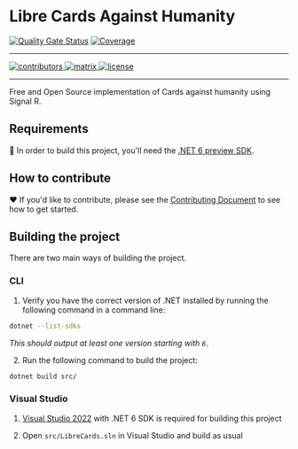 # Libre Cards Against Humanity

[![Quality Gate Status](https://sonarcloud.io/api/project_badges/measure?project=petrspelos_libre-cards-against-humanity&metric=alert_status)](https://sonarcloud.io/dashboard?id=petrspelos_libre-cards-against-humanity)
[![Coverage](https://sonarcloud.io/api/project_badges/measure?project=petrspelos_libre-cards-against-humanity&metric=coverage)](https://sonarcloud.io/dashboard?id=petrspelos_libre-cards-against-humanity)

---

<a href="https://github.com/petrspelos/libre-cards-against-humanity/graphs/contributors">
  <img src="https://img.shields.io/github/contributors/petrspelos/libre-cards-against-humanity.svg?style=for-the-badge" alt="contributors">
</a>
<a href="https://spelos.net/chat">
  <img src="https://img.shields.io/badge/Chat-Matrix-%230DBD8B?style=for-the-badge" alt="matrix">
</a>
<a href="https://github.com/petrspelos/libre-cards-against-humanity/blob/master/LICENSE">
  <img src="https://img.shields.io/badge/License-GPLv3-blue.svg?style=for-the-badge" alt="license">
</a>

---

Free and Open Source implementation of Cards against humanity using Signal R.

## Requirements

🔧 In order to build this project, you'll need the [.NET 6 preview SDK](https://dotnet.microsoft.com/download/dotnet/6.0).

## How to contribute

♥ If you'd like to contribute, please see the [Contributing Document](CONTRIBUTING.md) to see how to get started.

## Building the project

There are two main ways of building the project.

### CLI

1. Verify you have the correct version of .NET installed by running the following command in a command line:

```bash
dotnet --list-sdks
```

_This should output at least one version starting with `6.`_

2. Run the following command to build the project:

```bash
dotnet build src/
```

### Visual Studio

1. [Visual Studio 2022](https://devblogs.microsoft.com/visualstudio/visual-studio-2022/) with .NET 6 SDK is required for building this project

1. Open `src/LibreCards.sln` in Visual Studio and build as usual
